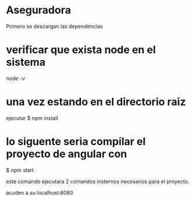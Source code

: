# Aseguradora

Primero se descargan las dependencias

# verificar que exista node en el sistema

node -v

# una vez estando en el directorio raiz 

ejecutar
$ npm install 

# lo siguente seria compilar el proyecto de angular con

$ npm start 

este comando ejecutara 2 comandos insternos necesarios para el proyecto. 

acuden a su 
localhost:8080
